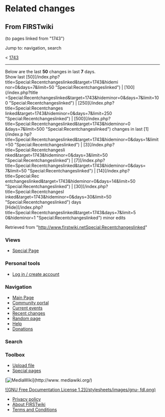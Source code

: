 # Related changes

## From FIRSTwiki

(to pages linked from "1743")

Jump to: navigation, search

< [1743](/index.php?title=1743&redirect=no "1743")

--------------------------------------------------------------------------------

Below are the last **50** changes in last **7** days.<br>
Show last [50](/index.php?title=Special:Recentchangeslinked&target=1743&hidemi
nor=0&days=7&limit=50 "Special:Recentchangeslinked") | [100](/index.php?title
=Special:Recentchangeslinked&target=1743&hideminor=0&days=7&limit=100 "Special:Recentchangeslinked") | [250](/index.php?title=Special:Recentchanges
linked&target=1743&hideminor=0&days=7&limit=250 "Special:Recentchangeslinked") | [500](/index.php?title=Special:Recentchangeslinked&target=1743&hideminor=0
&days=7&limit=500 "Special:Recentchangeslinked") changes in last [1](/index.p
hp?title=Special:Recentchangeslinked&target=1743&hideminor=0&days=1&limit=50 "Special:Recentchangeslinked") | [3](/index.php?title=Special:Recentchangesli
nked&target=1743&hideminor=0&days=3&limit=50 "Special:Recentchangeslinked") | [7](/index.php?title=Special:Recentchangeslinked&target=1743&hideminor=0&days=
7&limit=50 "Special:Recentchangeslinked") | [14](/index.php?title=Special:Rec
entchangeslinked&target=1743&hideminor=0&days=14&limit=50 "Special:Recentchangeslinked") | [30](/index.php?title=Special:Recentchangesl
inked&target=1743&hideminor=0&days=30&limit=50 "Special:Recentchangeslinked") days<br>
[Hide](/index.php?title=Special:Recentchangeslinked&target=1743&days=7&limit=5
0&hideminor=1 "Special:Recentchangeslinked") minor edits

Retrieved from "<http://www.firstwiki.netSpecial:Recentchangeslinked>"

### Views

- [Special Page](Special:Recentchangeslinked/1743)

### Personal tools

- [Log in / create account](/index.php?title=Special:Userlogin&returnto=Special:Recentchangeslinked)

[](Main_Page "Main Page")

### Navigation

- [Main Page](Main_Page)
- [Community portal](FIRSTwiki:Community_portal)
- [Current events](Current_events)
- [Recent changes](Special:Recentchanges)
- [Random page](Special:Random)
- [Help](FIRSTwiki:Help)
- [Donations](FIRSTwiki:Site_support)

### Search

### Toolbox

- [Upload file](Special:Upload)
- [Special pages](Special:Specialpages)

[![MediaWiki](/skins/common/images/poweredby_mediawiki_88x31.png)](http://www.
mediawiki.org/)

[![GNU Free Documentation License 1.2](/stylesheets/images/gnu-
fdl.png)](http://www.gnu.org/copyleft/fdl.html)

- [Privacy policy](FIRSTwiki:Privacy_policy "FIRSTwiki:Privacy policy")
- [About FIRSTwiki](FIRSTwiki:About "FIRSTwiki:About")
- [Terms and Conditions](FIRSTwiki:Terms_and_conditions "FIRSTwiki:Terms and conditions")

